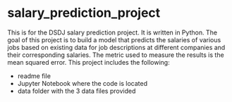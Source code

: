 # salary_prediction_project
This is for the DSDJ salary prediction project.  It is written in Python.
The goal of this project is to build a model that predicts the salaries of various jobs based on existing data for job descriptions at different companies and their corresponding salaries.  The metric used to measure the results is the mean squared error.
This project includes the following:
- readme file
- Jupyter Notebook where the code is located
- data folder with the 3 data files provided
